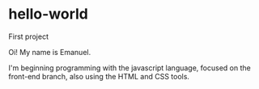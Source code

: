# hello-world
First project

Oi! My name is Emanuel.

I'm beginning programming with the javascript language, focused on the front-end branch, also using the HTML and CSS tools.
